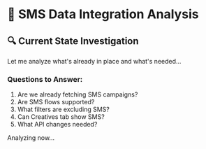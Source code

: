 # 📱 SMS Data Integration Analysis

## 🔍 Current State Investigation

Let me analyze what's already in place and what's needed...

### Questions to Answer:
1. Are we already fetching SMS campaigns?
2. Are SMS flows supported?
3. What filters are excluding SMS?
4. Can Creatives tab show SMS?
5. What API changes needed?

Analyzing now...


